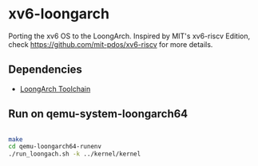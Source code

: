 # xv6-loongarch

Porting the xv6 OS to the LoongArch. Inspired by MIT's xv6-riscv Edition, check https://github.com/mit-pdos/xv6-riscv for more details.

## Dependencies

* [LoongArch Toolchain](https://github.com/loongson/build-tools/releases/download/2021.12.21/loongarch64-clfs-2021-12-18-cross-tools-gcc-full.tar.xz)

## Run on qemu-system-loongarch64

```bash

make
cd qemu-loongarch64-runenv
./run_loongach.sh -k ../kernel/kernel
```